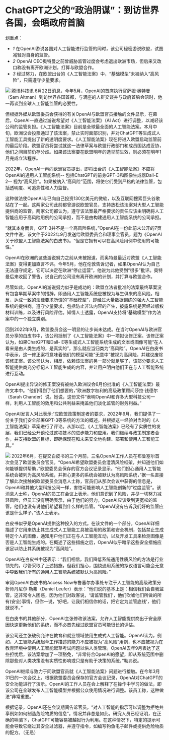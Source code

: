 

# ChatGPT之父的“政治阴谋”：到访世界各国，会晤政府首脑

划重点：

  * _1_ 在OpenAI游说各国对人工智能进行监管的同时，该公司秘密游说欧盟，试图减轻对自身的监管。
  * _2_ OpenAI CEO奥特曼之前曾威胁监管过度会考虑退出欧洲市场，但后来又改口称没有离开欧洲计划，打算与欧盟合作。
  * _3_ 经过努力，在欧盟出台的《人工智能法案》中，“基础模型”未被纳入“高风险”，只需遵守少量要求。

![](https://inews.gtimg.com/news_bt/OLIRtjVUPzrxRbCBg_i8xKqt06nAnVFDAD5K79-8B_cywAA/1000)
腾讯科技讯 6月22日消息，今年5月，OpenAI的首席执行官萨姆·奥特曼（Sam
Altman）到访世界各国首都，与满座的人群交谈并与政府首脑会晤时，他一再谈到全球人工智能监管的必要性。

但根据外媒从欧盟委员会获得的有关OpenAI与欧盟官员接触的文件显示，在幕后，OpenAI一直通过游说希望对《人工智能法案》（AI
Act）进行调整，以减轻该公司的监管负担。《人工智能法案》目前是全球最全面的人工智能法案。本月中旬，欧洲议会投票通过了该法案，禁止实时面部识别，并对ChatGPT等生成式人工智能工具提出了新的透明度要求。《人工智能法案》现在将进入欧盟启动监管前的最后阶段。欧盟官员将尝试就这一法律草案与欧盟行政部门和成员国达成妥协，他们之间目前仍存分歧。如果该法案要在欧盟明年的选举前生效，则必须在明年1月完成立法程序。

2022年，OpenAI一再向欧洲官员提出，即将出台的《人工智能法案》不应将OpenAI的通用人工智能系统--
包括ChatGPT的前身GPT-3和图像生成器Dall-E 2--
视为“高风险”。如果被纳入“高风险”范围，将使它们受到严格的法律监管，包括透明度、可追溯性和人力监督。

这种做法使OpenAI与已向自己投资130亿美元的微软，以及互联网搜索巨头谷歌站在了一起。这两家公司此前都曾游说欧盟官员，支持放松该法案对大型人工智能提供商的监管。两家公司都认为，遵守该法案最严格要求的责任应该由明确将人工智能应用于高风险用例的公司承担，而不是由构建通用人工智能系统的公司承担。

“就其本身而言，GPT-3并不是一个高风险系统，”OpenAI在一份此前未公开的7页文件中说，该文件于2022年9月发送给欧盟委员会和理事会官员，题为《OpenAI关于欧盟人工智能法案的白皮书》。“但是它拥有可以在高风险用例中使用的可能性。”

OpenAI在欧洲的这些游说努力之前从未被报道，而奥特曼最近对欧盟《人工智能法案》变得更加直言不讳。今年5月，他在伦敦告诉记者，如果OpenAI认为自己无法遵守规定，它可以决定在欧洲“停止运营”，他说为此他受到“很多”批评。奥特曼后来收回了警告，说自己的公司没有离开欧洲的计划，并打算与欧盟合作。

尽管如此，OpenAI的游说努力似乎是成功的：欧盟立法者批准的法案最终草案没有包含早期草案中的措辞，即通用人工智能系统应被视为与生俱来的高风险。相反，达成一致的法律要求所谓的“基础模型”，即经过大量数据训练的强大人工智能系统的提供商，遵守少量要求，包括防止非法内容的产生，披露系统是否经过版权材料训练，以及进行风险评估。知情人士透露，OpenAI支持将“基础模型”作为法案中的一个独立类别。

回到2022年9月，欧盟委员会这一明显的让步尚未达成。在当时OpenAI与欧洲官员分享的白皮书中，该公司抵制了《人工智能法案》中一项拟议修正案。该修正案认为，如果ChatGPT和Dall-
E等生成式人工智能系统生成的文本或图像可能“在人看来是由人类生成的，是真实的”，那么就应当归类为“高风险”。OpenAI在白皮书中表示，这一修正案将意味着他们的模型可能“无意中”被视为高风险，并建议废除该修正案。该公司认为，相反，依赖该法案的另一部分就足够了，该部分要求人工智能提供商充分标记人工智能生成的内容，并让用户明白他们正在与人工智能系统进行互动。

OpenAI提出异议的修正案没有被纳入欧洲议会6月份批准的《人工智能法案》最终文本中。“他们得到了他们想要的，”欧洲数字权利的高级政策顾问莎拉·钱德尔（Sarah
Chander）说。她说，这份文件“表明OpenAI和许多大型科技公司一样，利用人工智能的效用和公共利益来掩盖他们淡化监管的财务利益。”

OpenAI发言人对此表示:“应欧盟政策制定者的要求，2022年9月，我们提供了一份关于我们安全部署GPT-3等系统的方法的概述，并根据这一经验对当时的《人工智能法案》草案进行了评论。从那以后,《人工智能法案》已经有了实质性的发展，我们已经公开谈论过这项技术的进步能力和应用。我们继续与政策制定者合作，并支持欧盟的目标，即确保现在和未来安全地构建、部署和使用人工智能工具。”

![](https://inews.gtimg.com/news_bt/OaBE3FpsWJNvecMKfP3qDisZCIEJbkM-gqyeUo3keYcBgAA/1000)
2022年6月，在提交白皮书的三个月前，三名OpenAI工作人员在布鲁塞尔首次会见了欧盟委员会官员。“OpenAI希望欧盟委员会澄清风险框架，并知道他们如何能够提供帮助，”欧盟委员会保存的官方会议记录显示。“他们担心通用人工智能系统会被列为高风险系统，并担心更多的系统会被默认为高风险系统，”据一名直接了解此次接触的欧盟委员会消息人士称，官员们从那次会议中获得的信息是，OpenAI和其他大型科技公司一样，害怕可能影响人工智能创新的“过度监管”。该消息人士称，OpenAI的员工在会议上表示，他们意识到了风险，并尽一切努力减轻风险，但员工没有明确表示，由于他们的努力，OpenAI应该受到更宽松的监管。他们也没有说他们希望看到什么样的监管。“OpenAI没有告诉我们好的监管应该是什么样子，”该人士表示。

白皮书似乎是OpenAI提供这种投入的方式。在该文件的一个部分，OpenAI详细描述了它用来防止其生成式人工智能工具被滥用的政策和安全机制，包括禁止生成特定个人的图像，通知用户他们正在与人工智能互动，以及开发工具来检测图像是否是人工智能生成的。在概述了这些措施之后，OpenAI似乎暗示这些安全措施应该足以防止其系统被视为“高风险”。

OpenAI在白皮书中还表示：“我们相信，我们降低系统通用性质风险的方法是行业领先的。尽管采取了上述措施，但我们担心，围绕通用系统的拟议语言可能会无意中导致我们所有的通用人工智能系统被默认为高风险。”

审阅OpenAI白皮书的Access Now布鲁塞尔办事处专注于人工智能的高级政策分析师丹尼尔·勒弗（Daniel
Leufer）表示：“他们说的基本上是：相信我们会自我监管。这非常令人困惑，因为他们对政客说，‘请监管我们’，他们吹嘘他们所做的所有(安全)事情，但你一说，‘好吧，让我们相信你的话，把它定为监管底线’，他们就说不。”

在白皮书的其他部分，OpenAI主张修改该法案，允许人工智能提供商出于安全原因快速更新他们的系统，而不必首先经过欧盟官员可能很长的评估。

该公司还主张破例允许在教育和就业领域使用生成式人工智能。OpenAI认为，例如，人工智能系统起草工作描述的能力不应被视为“高风险”用例，也不应被视为在教育环境中使用人工智能起草考试问题以供人类管理。OpenAI去年9月表达了这些担忧后，该法案增加了一项豁免，“非常符合OpenAI的愿望，即从系统范围中删除那些对人类决策没有实质性影响或只是有助于决策的系统，”勒弗说。

OpenAI继续与致力于同欧盟官员就《人工智能法案》问题进行接触。在今年3月31日的一次会议上，根据欧盟委员会保存的官方会议记录，OpenAI对ChatGPT的安全功能进行了演示。OpenAI的工作人员在会上解释了在操作中学习的做法，即该公司在全球发布人工智能模型并根据公众使用情况进行调整。该员工称，这种做法“非常重要。”

根据记录，OpenAI还在会议期间告诉官员，“对人工智能的指示可以调整为拒绝共享例如如何制造危险物质的信息”。情况并非总是如此。研究人员已经证明，在正确的哄骗下，ChatGPT可能容易被越狱行为利用。在这种情况下，特定的提示可能会导致它绕过其安全过滤器，并遵守指令，如编写钓鱼电子邮件或提供危险物质的配方。（无忌）


